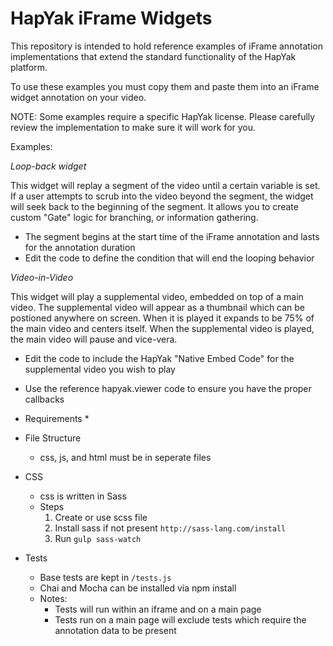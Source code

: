 HapYak iFrame Widgets
=======

This repository is intended to hold reference examples of iFrame annotation implementations that extend the standard functionality of the HapYak platform.

To use these examples you must copy them and paste them into an iFrame widget annotation on your video.

NOTE: Some examples require a specific HapYak license. Please carefully review the implementation to make sure it will work for you.



Examples:

*Loop-back widget*

This widget will replay a segment of the video until a certain variable is set. If a user attempts to scrub into the video beyond the segment, the widget will seek back to the beginning of the segment. It allows you to create custom "Gate" logic for branching, or information gathering.
  * The segment begins at the start time of the iFrame annotation and lasts for the annotation duration
  * Edit the code to define the condition that will end the looping behavior
  
  


*Video-in-Video*

This widget will play a supplemental video, embedded on top of a main video. The supplemental video will appear as a thumbnail which can be postioned anywhere on screen. When it is played it expands to be 75% of the main video and centers itself. When the supplemental video is played, the main video will pause and vice-vera.
  * Edit the code to include the HapYak "Native Embed Code" for the supplemental video you wish to play
  * Use the reference hapyak.viewer code to ensure you have the proper callbacks


* Requirements *
 - File Structure
     - css, js, and html must be in seperate files
 
 - CSS
     - css is written in Sass
     - Steps
         1.  Create or use scss file
         2.  Install sass if not present `http://sass-lang.com/install`
         3.  Run `gulp sass-watch`
  
 - Tests
     - Base tests are kept in `/tests.js`
     - Chai and Mocha can be installed via npm install
     - Notes:
         - Tests will run within an iframe and on a main page
         - Tests run on a main page will exclude tests which require the annotation data to be present
